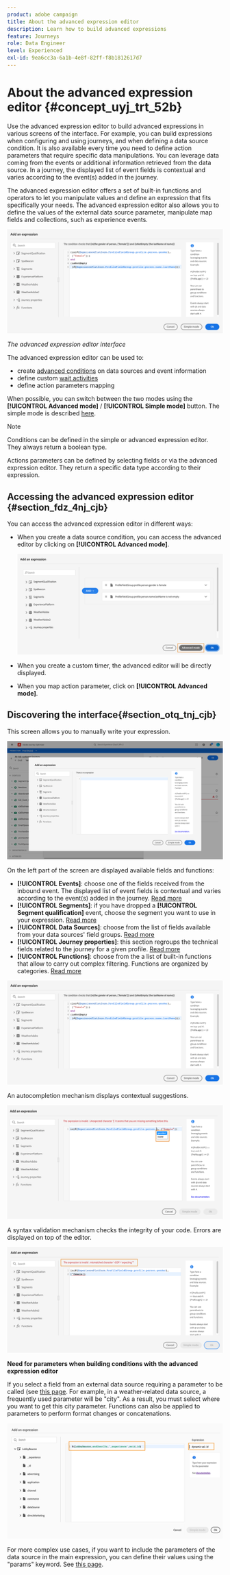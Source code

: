 ```yaml
---
product: adobe campaign
title: About the advanced expression editor
description: Learn how to build advanced expressions
feature: Journeys
role: Data Engineer
level: Experienced
exl-id: 9ea6cc3a-6a1b-4e8f-82ff-f8b1812617d7
---
```

# About the advanced expression editor {#concept_uyj_trt_52b}

Use the advanced expression editor to build advanced expressions in various screens of the interface. For example, you can build expressions when configuring and using journeys, and when defining a data source condition.
It is also available every time you need to define action parameters that require specific data manipulations. You can leverage data coming from the events or additional information retrieved from the data source. In a journey, the displayed list of event fields is contextual and varies according to the event(s) added in the journey.

The advanced expression editor offers a set of built-in functions and operators to let you manipulate values and define an expression that fits specifically your needs. The advanced expression editor also allows you to define the values of the external data source parameter, manipulate map fields and collections, such as experience events.

 ![](../../assets/journey65.png)

_The advanced expression editor interface_

The advanced expression editor can be used to:

* create [advanced conditions](../condition-activity.md#about_condition) on data sources and event information
* define custom [wait activities](../wait-activity.md#custom)
* define action parameters mapping

When possible, you can switch between the two modes using the **[!UICONTROL Advanced mode]** / **[!UICONTROL Simple mode]** button. The simple mode is described [here](../condition-activity.md#about_condition).

>[!NOTE]
>
>Conditions can be defined in the simple or advanced expression editor. They always return a boolean type.  
>
>Actions parameters can be defined by selecting fields or via the advanced expression editor. They return a specific data type according to their expression.  

## Accessing the advanced expression editor {#section_fdz_4nj_cjb}

You can access the advanced expression editor in different ways:

* When you create a data source condition, you can access the advanced editor by clicking on **[!UICONTROL Advanced mode]**.

    ![](../../assets/journeyuc2_33.png)

* When you create a custom timer, the advanced editor will be directly displayed.
* When you map action parameter, click on **[!UICONTROL Advanced mode]**.

## Discovering the interface{#section_otq_tnj_cjb}

This screen allows you to manually write your expression.

![](../../assets/journey70.png)

On the left part of the screen are displayed available fields and functions:

* **[!UICONTROL Events]**: choose one of the fields received from the inbound event. The displayed list of event fields is contextual and varies according to the event(s) added in the journey. [Read more](../../event/about-events.md)
* **[!UICONTROL Segments]**: if you have dropped a **[!UICONTROL Segment qualification]** event, choose the segment you want to use in your expression. [Read more](../condition-activity.md#using-a-segment)
* **[!UICONTROL Data Sources]**: choose from the list of fields available from your data sources' field groups. [Read more](../../datasource/about-data-sources.md)
* **[!UICONTROL Journey properties]**: this section regroups the technical fields related to the journey for a given profile. [Read more](journey-properties.md)
* **[!UICONTROL Functions]**: choose from the a list of built-in functions that allow to carry out complex filtering. Functions are organized by categories. [Read more](functions.md)

![](../../assets/journey65.png)

An autocompletion mechanism displays contextual suggestions.

![](../../assets/journey68.png)

A syntax validation mechanism checks the integrity of your code. Errors are displayed on top of the editor.

![](../../assets/journey69.png)

**Need for parameters when building conditions with the advanced expression editor**

If you select a field from an external data source requiring a parameter to be called (see [this page](../../datasource/external-data-sources.md). For example, in a weather-related data source, a frequently used parameter will be "city". As a result, you must select where you want to get this city parameter. Functions can also be applied to parameters to perform format changes or concatenations.

![](../../assets/journeyuc2_19.png)

For more complex use cases, if you want to include the parameters of the data source in the main expression, you can define their values using the "params" keyword. See [this page](../expression/field-references.md).
